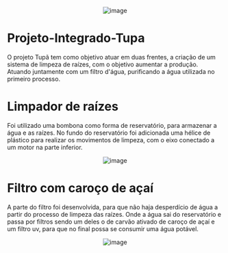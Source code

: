 <div align="center">

  ![image](https://github.com/Mateus-Fadul/Projeto-Integrado-Tupa/assets/92320996/4966b908-ece3-4c5d-9978-2fcb386a8fc3)

</div>

# Projeto-Integrado-Tupa

O projeto Tupã tem como objetivo atuar em duas frentes, a criação de um sistema de limpeza de raízes, com o objetivo aumentar a produção. Atuando juntamente com um filtro d'água, purificando a água utilizada no primeiro processo.

# Limpador de raízes
Foi utilizado uma bombona como forma de reservatório, para armazenar a água e as raízes. No fundo do reservatório foi adicionada uma hélice de plástico para realizar os movimentos de limpeza,  com o eixo conectado a um motor na parte inferior.

<div align="center">
  
  ![image](https://github.com/Mateus-Fadul/Projeto-Integrado-Tupa/assets/92320996/4074a3d6-43ce-4937-9132-a26a33e6eb66)

</div>

# Filtro com  caroço de açaí
A parte do filtro foi desenvolvida, para que não haja desperdício de água a partir do processo de limpeza das raízes. Onde a água sai do reservatório e passa por  filtros sendo um deles o de carvão ativado de caroço de açaí e um filtro uv, para que no final possa se consumir uma água potável.

<div align="center">
  
  ![image](https://github.com/Mateus-Fadul/Projeto-Integrado-Tupa/assets/92320996/e962dd57-69aa-45be-9d35-6e173f654fe4)

</div>



